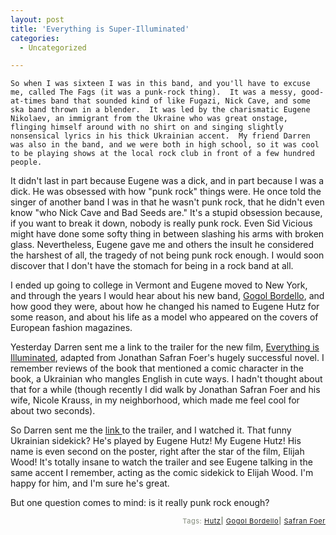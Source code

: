 ```yaml
---
layout: post
title: 'Everything is Super-Illuminated'
categories:
  - Uncategorized

---
```



    So when I was sixteen I was in this band, and you'll have to excuse me, called The Fags (it was a punk-rock thing).  It was a messy, good-at-times band that sounded kind of like Fugazi, Nick Cave, and some ska band thrown in a blender.  It was led by the charismatic Eugene Nikolaev, an immigrant from the Ukraine who was great onstage, flinging himself around with no shirt on and singing slightly nonsensical lyrics in his thick Ukrainian accent.  My friend Darren was also in the band, and we were both in high school, so it was cool to be playing shows at the local rock club in front of a few hundred people.

It didn't last in part because Eugene was a dick, and in part because I was a dick.  He was obsessed with how "punk rock" things were.  He once told the singer of another band I was in that he wasn't punk rock, that he didn't even know "who Nick Cave and Bad Seeds are."  It's a stupid obsession because, if you want to break it down, nobody is really punk rock.  Even Sid Vicious might have done some softy thing in between slashing his arms with broken glass.  Nevertheless, Eugene gave me and others the insult he considered the harshest of all, the tragedy of not being punk rock enough.  I would soon discover that I don't have the stomach for being in a rock band at all.

I ended up going to college in Vermont and Eugene moved to New York, and through the years I would hear about his new band, <a href="http://www.gogolbordello.com/">Gogol Bordello</a>, and how good they were, about how he changed his named to Eugene Hutz for some reason, and about his life as a model who appeared on the covers of European fashion magazines.

Yesterday Darren sent me a link to the trailer for the new film, <a href="http://wip.warnerbros.com/everythingisilluminated/">Everything is Illuminated</a>, adapted from Jonathan Safran Foer's hugely successful novel.  I remember reviews of the book that mentioned a comic character in the book, a Ukrainian who mangles English in cute ways.  I hadn't thought about that for a while (though recently I did walk by Jonathan Safran Foer and his wife, Nicole Krauss, in my neighborhood, which made me feel cool for about two seconds).

So Darren sent me the <a href="http://wip.warnerbros.com/everythingisilluminated/">link </a>to the trailer, and I watched it.  That funny Ukrainian sidekick?  He's played by Eugene Hutz!  My Eugene Hutz! His name is even second on the poster, right after the star of the film, Elijah Wood!  It's totally insane to watch the trailer and see Eugene talking in the same accent I remember, acting as the comic sidekick to Elijah Wood.  I'm happy for him, and I'm sure he's great. 

But one question comes to mind: is it really punk rock enough?

<p style="text-align:right;font-size:11px;letter-spacing:.05em;color:#808979;">Tags: <a href="http://technorati.com/tag/Hutz" rel="tag">Hutz</a><strong>|</strong> <a href="http://technorati.com/tag/Gogol%20Bordello" rel="tag">Gogol Bordello</a><strong>|</strong> <a href="http://technorati.com/tag/Safran%20Foer" rel="tag">Safran Foer</a></p>
  

